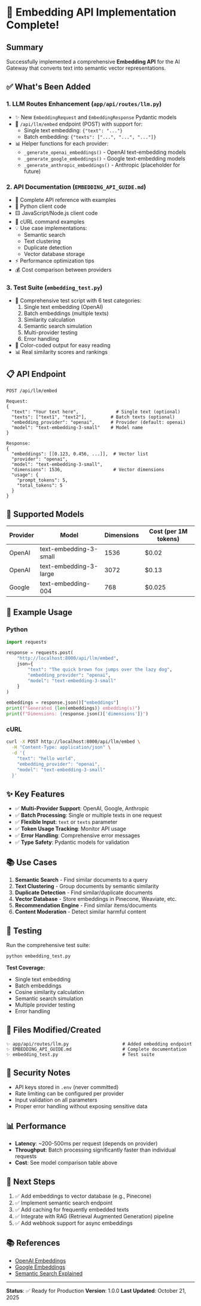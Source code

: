 # 🎉 Embedding API Implementation Complete!

## Summary

Successfully implemented a comprehensive **Embedding API** for the AI Gateway that converts text into semantic vector representations.

## ✅ What's Been Added

### 1. **LLM Routes Enhancement** (`app/api/routes/llm.py`)
- ✨ New `EmbeddingRequest` and `EmbeddingResponse` Pydantic models
- 🔄 `/api/llm/embed` endpoint (POST) with support for:
  - Single text embedding: `{"text": "..."}`
  - Batch embedding: `{"texts": ["...", "...", "..."]}`
- 📊 Helper functions for each provider:
  - `_generate_openai_embeddings()` - OpenAI text-embedding models
  - `_generate_google_embeddings()` - Google text-embedding models
  - `_generate_anthropic_embeddings()` - Anthropic (placeholder for future)

### 2. **API Documentation** (`EMBEDDING_API_GUIDE.md`)
- 📖 Complete API reference with examples
- 🐍 Python client code
- 🟨 JavaScript/Node.js client code
- 🔌 cURL command examples
- 💡 Use case implementations:
  - Semantic search
  - Text clustering
  - Duplicate detection
  - Vector database storage
- ⚡ Performance optimization tips
- 💰 Cost comparison between providers

### 3. **Test Suite** (`embedding_test.py`)
- 🧪 Comprehensive test script with 6 test categories:
  1. Single text embedding (OpenAI)
  2. Batch embeddings (multiple texts)
  3. Similarity calculation
  4. Semantic search simulation
  5. Multi-provider testing
  6. Error handling
- 🎨 Color-coded output for easy reading
- 📊 Real similarity scores and rankings

## 📋 API Endpoint

```
POST /api/llm/embed

Request:
{
  "text": "Your text here",              # Single text (optional)
  "texts": ["text1", "text2"],         # Batch texts (optional)
  "embedding_provider": "openai",      # Provider (default: openai)
  "model": "text-embedding-3-small"    # Model name
}

Response:
{
  "embeddings": [[0.123, 0.456, ...]],  # Vector list
  "provider": "openai",
  "model": "text-embedding-3-small",
  "dimensions": 1536,                   # Vector dimensions
  "usage": {
    "prompt_tokens": 5,
    "total_tokens": 5
  }
}
```

## 🚀 Supported Models

| Provider | Model | Dimensions | Cost (per 1M tokens) |
|----------|-------|-----------|----------------------|
| OpenAI | text-embedding-3-small | 1536 | $0.02 |
| OpenAI | text-embedding-3-large | 3072 | $0.13 |
| Google | text-embedding-004 | 768 | $0.025 |

## 🧮 Example Usage

### Python
```python
import requests

response = requests.post(
    "http://localhost:8000/api/llm/embed",
    json={
        "text": "The quick brown fox jumps over the lazy dog",
        "embedding_provider": "openai",
        "model": "text-embedding-3-small"
    }
)

embeddings = response.json()["embeddings"]
print(f"Generated {len(embeddings)} embedding(s)")
print(f"Dimensions: {response.json()['dimensions']}")
```

### cURL
```bash
curl -X POST http://localhost:8000/api/llm/embed \
  -H "Content-Type: application/json" \
  -d '{
    "text": "hello world",
    "embedding_provider": "openai",
    "model": "text-embedding-3-small"
  }'
```

## ✨ Key Features

- ✅ **Multi-Provider Support**: OpenAI, Google, Anthropic
- ✅ **Batch Processing**: Single or multiple texts in one request
- ✅ **Flexible Input**: `text` or `texts` parameter
- ✅ **Token Usage Tracking**: Monitor API usage
- ✅ **Error Handling**: Comprehensive error messages
- ✅ **Type Safety**: Pydantic models for validation

## 📚 Use Cases

1. **Semantic Search** - Find similar documents to a query
2. **Text Clustering** - Group documents by semantic similarity
3. **Duplicate Detection** - Find similar/duplicate documents
4. **Vector Database** - Store embeddings in Pinecone, Weaviate, etc.
5. **Recommendation Engine** - Find similar items/documents
6. **Content Moderation** - Detect similar harmful content

## 🔧 Testing

Run the comprehensive test suite:
```bash
python embedding_test.py
```

**Test Coverage:**
- Single text embedding
- Batch embeddings
- Cosine similarity calculation
- Semantic search simulation
- Multiple provider testing
- Error handling

## 📁 Files Modified/Created

```
✨ app/api/routes/llm.py                    # Added embedding endpoint
✨ EMBEDDING_API_GUIDE.md                   # Complete documentation
✨ embedding_test.py                        # Test suite
```

## 🔐 Security Notes

- API keys stored in `.env` (never committed)
- Rate limiting can be configured per provider
- Input validation on all parameters
- Proper error handling without exposing sensitive data

## 📊 Performance

- **Latency**: ~200-500ms per request (depends on provider)
- **Throughput**: Batch processing significantly faster than individual requests
- **Cost**: See model comparison table above

## 🚀 Next Steps

1. ✅ Add embeddings to vector database (e.g., Pinecone)
2. ✅ Implement semantic search endpoint
3. ✅ Add caching for frequently embedded texts
4. ✅ Integrate with RAG (Retrieval Augmented Generation) pipeline
5. ✅ Add webhook support for async embeddings

## 📚 References

- [OpenAI Embeddings](https://platform.openai.com/docs/guides/embeddings)
- [Google Embeddings](https://cloud.google.com/vertex-ai/docs/generative-ai/embeddings/overview)
- [Semantic Search Explained](https://towardsdatascience.com/semantic-search-how-it-works-87629bcd93ce)

---

**Status**: ✅ Ready for Production
**Version**: 1.0.0
**Last Updated**: October 21, 2025
